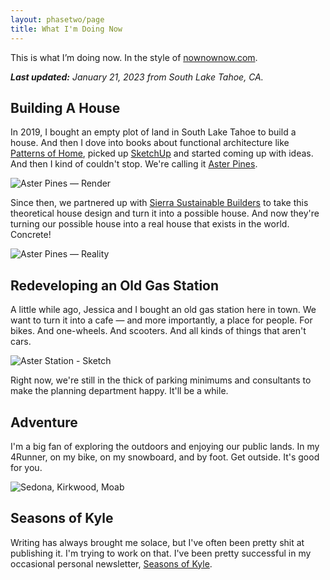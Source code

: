 ```yaml
---
layout: phasetwo/page
title: What I'm Doing Now
---
```


This is what I’m doing now. In the style of [nownownow.com](https://nownownow.com/about).

***Last updated:** January 21, 2023 from South Lake Tahoe, CA.*

## Building A House

In 2019, I bought an empty plot of land in South Lake Tahoe to build a house. And then I dove into books about functional architecture like [Patterns of Home](https://www.amazon.com/Patterns-Home-Essentials-Enduring-Design/dp/156158696X), picked up [SketchUp](https://sketchup.com/) and started coming up with ideas. And then I kind of couldn't stop. We're calling it [Aster Pines](/asterpines).

![Aster Pines — Render](https://assets.warpspire.com/images/now/asterpines-render.jpg) 

Since then, we partnered up with [Sierra Sustainable Builders](https://www.sierrasustainable.com/) to take this theoretical house design and turn it into a possible house. And now they're turning our possible house into a real house that exists in the world. Concrete!

![Aster Pines — Reality](https://assets.warpspire.com/images/now/asterpines-exterior.jpg)

## Redeveloping an Old Gas Station

A little while ago, Jessica and I bought an old gas station here in town. We want to turn it into a cafe — and more importantly, a place for people. For bikes. And one-wheels. And scooters. And all kinds of things that aren't cars.

![Aster Station - Sketch](https://assets.warpspire.com/images/asterstation/elevation-sketch.jpg)

Right now, we're still in the thick of parking minimums and consultants to make the planning department happy. It'll be a while.

## Adventure

I'm a big fan of exploring the outdoors and enjoying our public lands. In my 4Runner, on my bike, on my snowboard, and by foot. Get outside. It's good for you.

![Sedona, Kirkwood, Moab](https://assets.warpspire.com/images/now/adventure.jpg)


## Seasons of Kyle

Writing has always brought me solace, but I've often been pretty shit at publishing it. I'm trying to work on that. I've been pretty successful in my occasional personal newsletter, [Seasons of Kyle](https://buttondown.email/kneath).
